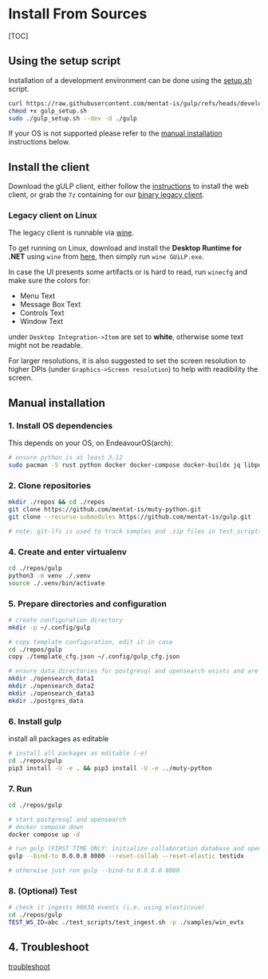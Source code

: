 
# Install From Sources
[TOC]

## Using the setup script

Installation of a development environment can be done using the [setup.sh](https://github.com/mentat-is/gulp/blob/develop/setup.sh) script.
```bash
curl https://raw.githubusercontent.com/mentat-is/gulp/refs/heads/develop/setup.sh -o gulp_setup.sh
chmod +x gulp_setup.sh
sudo ./gulp_setup.sh --dev -d ./gulp
```

If your OS is not supported please refer to the [manual installation](<#Manual installation>) instructions below.

## Install the client

Download the gULP client, either follow the [instructions](https://github.com/mentat-is/gulpui-web/blob/master/README.md#installation) to install the web client,
or grab the `7z` containing for our [binary legacy client](https://github.com/mentat-is/gulp/releases/download/legacy/GUiLP_legacy_bin.7z).

### Legacy client on Linux

The legacy client is runnable via [wine](https://winehq.org).

To get running on Linux, download and install the **Desktop Runtime for .NET** using `wine` from [here](https://dotnet.microsoft.com/en-us/download/dotnet/6.0),
then simply run `wine GUiLP.exe`.

In case the UI presents some artifacts or is hard to read, run `winecfg` and make sure the colors for:

- Menu Text
- Message Box Text
- Controls Text
- Window Text

under `Desktop Integration->Item` are set to **white**, otherwise some text might not be readable.

For larger resolutions, it is also suggested to set the screen resolution to higher DPIs (under `Graphics->Screen resolution`) to help with readibility the screen.


## Manual installation

### 1. Install OS dependencies
This depends on your OS, on EndeavourOS(arch):

~~~bash
# ensure python is at least 3.12
sudo pacman -S rust python docker docker-compose docker-buildx jq libpqxx git-lfs
~~~

### 2. Clone repositories

~~~bash
mkdir ./repos && cd ./repos
git clone https://github.com/mentat-is/muty-python.git
git clone --recurse-submodules https://github.com/mentat-is/gulp.git

# note: git-lfs is used to track samples and .zip files in test_scripts
~~~

### 4. Create and enter virtualenv

~~~bash
cd ./repos/gulp
python3 -m venv ./.venv
source ./.venv/bin/activate
~~~

### 5. Prepare directories and configuration

~~~bash
# create configuration directory
mkdir -p ~/.config/gulp

# copy template configuration, edit it in case
cd ./repos/gulp
copy ./template_cfg.json ~/.config/gulp_cfg.json

# ensure data directories for postgresql and opensearch exists and are owned by the current user (NON ROOT)
mkdir ./opensearch_data1
mkdir ./opensearch_data2
mkdir ./opensearch_data3
mkdir ./postgres_data
~~~

### 6. Install gulp

install all packages as editable

~~~bash
# install all packages as editable (-e)
cd ./repos/gulp
pip3 install -U -e . && pip3 install -U -e ../muty-python
~~~

### 7. Run

~~~bash
cd ./repos/gulp

# start postgresql and opensearch
# docker compose down
docker compose up -d

# run gulp (FIRST TIME ONLY: initialize collaboration database and opensearch index with "--reset-collab --reset-elastic testidx")
gulp --bind-to 0.0.0.0 8080 --reset-collab --reset-elastic testidx

# otherwise just run gulp --bind-to 0.0.0.0 8080
~~~

### 8. (Optional) Test

~~~bash
# check it ingests 98630 events (i.e. using elasticvue)
cd ./repos/gulp
TEST_WS_ID=abc ./test_scripts/test_ingest.sh -p ./samples/win_evtx
~~~

## 4. Troubleshoot

[troubleshoot](./Troubleshooting.md)

